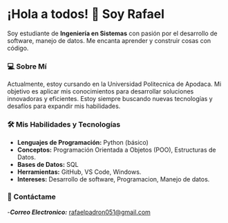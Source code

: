 # ¡Hola a todos! 👋 Soy Rafael 

Soy estudiante de **Ingeniería en Sistemas** con pasión por el desarrollo de software, manejo de datos. Me encanta aprender y construir cosas con código.
### 💻 Sobre Mí
Actualmente, estoy cursando en la Universidad Politecnica de Apodaca. Mi objetivo es aplicar mis conocimientos para desarrollar soluciones innovadoras y eficientes. Estoy siempre buscando nuevas tecnologías y desafíos para expandir mis habilidades.
### 🛠️ Mis Habilidades y Tecnologías

-   **Lenguajes de Programación:** Python (básico)
-   **Conceptos:** Programación Orientada a Objetos (POO), Estructuras de Datos.
-   **Bases de Datos:** SQL
-   **Herramientas:** GitHub, VS Code, Windows.
-   **Intereses:** Desarrollo de software, Programacion, Manejo de datos.
  

  ### 📧 Contáctame
-***Correo Electronico:*** rafaelpadron051@gmail.com

